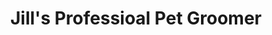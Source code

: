---
title: "Jill's Professioal Pet Groomer"
url: /lebanon/jills-professioal-pet-groomer/
shop: pet grooming
---